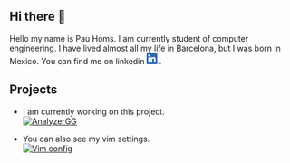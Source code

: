 ## Hi there 👋
Hello my name is Pau Homs. I am currently student of computer engineering. I have lived almost all my life in Barcelona, but I was born in Mexico. You can find me on linkedin <a href="https://www.linkedin.com/in/pau-homs-6a406b180/"> <img width="22" height="20" src="https://github.com/pauhoms/pauhoms/blob/master/img/LI-In-Bug.png"></a>.
<br>
## Projects
- I am currently working on this project.  
[![AnalyzerGG](https://github-readme-stats.vercel.app/api/pin/?username=pauhoms&repo=analyzergg-data)](https://github.com/pauhoms/analyzergg-data)

- You can also see my vim settings.  
[![Vim config](https://github-readme-stats.vercel.app/api/pin/?username=pauhoms&repo=vim-config)](https://github.com/pauhoms/vim-config)
